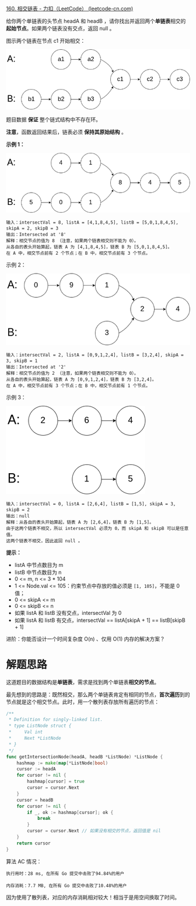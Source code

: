 [160. 相交链表 - 力扣（LeetCode） (leetcode-cn.com)](https://leetcode-cn.com/problems/intersection-of-two-linked-lists/)

给你两个单链表的头节点 headA 和 headB ，请你找出并返回两个**单链表**相交的**起始节点**。如果两个链表没有交点，返回 null 。

图示两个链表在节点 c1 开始相交：

![](./Snipaste_2021-09-10_09-27-06.png)

题目数据 **保证** 整个链式结构中不存在环。

**注意**，函数返回结果后，链表必须 **保持其原始结构** 。

**示例 1：**

![](./Snipaste_2021-09-10_09-28-06.png)

~~~
输入：intersectVal = 8, listA = [4,1,8,4,5], listB = [5,0,1,8,4,5], skipA = 2, skipB = 3
输出：Intersected at '8'
解释：相交节点的值为 8 （注意，如果两个链表相交则不能为 0）。
从各自的表头开始算起，链表 A 为 [4,1,8,4,5]，链表 B 为 [5,0,1,8,4,5]。
在 A 中，相交节点前有 2 个节点；在 B 中，相交节点前有 3 个节点。
~~~

示例 2：

![](./Snipaste_2021-09-10_09-29-22.png)

~~~
输入：intersectVal = 2, listA = [0,9,1,2,4], listB = [3,2,4], skipA = 3, skipB = 1
输出：Intersected at '2'
解释：相交节点的值为 2 （注意，如果两个链表相交则不能为 0）。
从各自的表头开始算起，链表 A 为 [0,9,1,2,4]，链表 B 为 [3,2,4]。
在 A 中，相交节点前有 3 个节点；在 B 中，相交节点前有 1 个节点。
~~~

示例 3：

![](./Snipaste_2021-09-10_09-29-48.png)

~~~
输入：intersectVal = 0, listA = [2,6,4], listB = [1,5], skipA = 3, skipB = 2
输出：null
解释：从各自的表头开始算起，链表 A 为 [2,6,4]，链表 B 为 [1,5]。
由于这两个链表不相交，所以 intersectVal 必须为 0，而 skipA 和 skipB 可以是任意值。
这两个链表不相交，因此返回 null 。
~~~

**提示：**

* listA 中节点数目为 m
* listB 中节点数目为 n
* 0 <= m, n <= 3 * 104
* 1 <= Node.val <= 105：约束节点中存放的值必须是 `[1, 105]`，不能是 0 值；
* 0 <= skipA <= m
* 0 <= skipB <= n
* 如果 listA 和 listB 没有交点，intersectVal 为 0
* 如果 listA 和 listB 有交点，intersectVal == listA[skipA + 1] == listB[skipB + 1]


进阶：你能否设计一个时间复杂度 O(n) 、仅用 O(1) 内存的解决方案？

# 解题思路

这道题目的数据结构是**单链表**，需求是找到两个单链表**相交的节点**。

最先想到的思路是：既然相交，那么两个单链表肯定有相同的节点，**首次遍历**到的节点就是这个相交节点。此时，用一个散列表存放所有遍历的节点：

~~~go
/**
 * Definition for singly-linked list.
 * type ListNode struct {
 *     Val int
 *     Next *ListNode
 * }
 */
func getIntersectionNode(headA, headB *ListNode) *ListNode {
	hashmap := make(map[*ListNode]bool)
	cursor := headA
	for cursor != nil {
		hashmap[cursor] = true
        cursor = cursor.Next
	}
	cursor = headB
	for cursor != nil {
		if _, ok := hashmap[cursor]; ok {
			break
		}
        cursor = cursor.Next // 如果没有相交的节点，返回值是 nil
	}
	return cursor
}
~~~

算法 AC 情况：

~~~
执行用时：28 ms, 在所有 Go 提交中击败了94.84%的用户

内存消耗：7.7 MB, 在所有 Go 提交中击败了10.48%的用户
~~~

因为使用了散列表，对应的内存消耗相对较大！相当于是用空间换取了时间。

